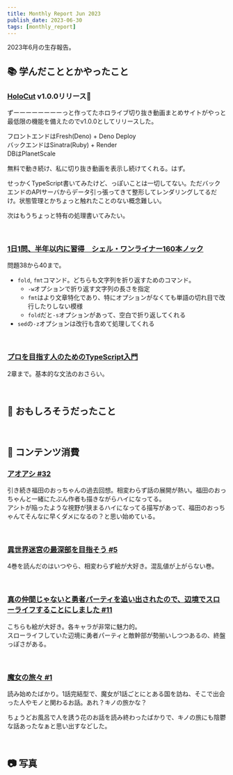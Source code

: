 ```yaml
---
title: Monthly Report Jun 2023
publish_date: 2023-06-30
tags: [monthly_report]
---
```


2023年6月の生存報告。

## 📚 学んだこととかやったこと

### [HoloCut](https://holocut.fan) v1.0.0リリース🎉 

ずーーーーーーーーっと作ってたホロライブ切り抜き動画まとめサイトがやっと最低限の機能を備えたのでv1.0.0としてリリースした。

フロントエンドはFresh(Deno) + Deno Deploy  
バックエンドはSinatra(Ruby) + Render  
DBはPlanetScale

無料で動き続け、私に切り抜き動画を表示し続けてくれる。はず。

せっかくTypeScript書いてみたけど、っぽいことは一切してない。ただバックエンドのAPIサーバからデータ引っ張ってきて整形してレンダリングしてるだけ。状態管理とかちょっと触れたことのない概念難しい。

次はもうちょっと特有の処理書いてみたい。

<br />

### [1日1問、半年以内に習得　シェル・ワンライナー160本ノック](https://amzn.to/41AQRk6)

問題38から40まで。

- `fold`, `fmt`コマンド。どちらも文字列を折り返すためのコマンド。
  - `-w`オプションで折り返す文字列の長さを指定
  - `fmt`はより文章特化であり、特にオプションがなくても単語の切れ目で改行したりしない模様
  - `fold`だと`-s`オプションがあって、空白で折り返してくれる
- `sed`の`-z`オプションは改行も含めて処理してくれる

<br />

### [プロを目指す人のためのTypeScript入門](https://amzn.to/3jI4HRS)  

2章まで。基本的な文法のおさらい。

<br />

## 🧐 おもしろそうだったこと


<br />

## 👾 コンテンツ消費

### [アオアシ #32](https://amzn.to/3C8eiaa)

引き続き福田のおっちゃんの過去回想。相変わらず話の展開が熱い。福田のおっちゃんと一緒にたぶん作者も描きながらハイになってる。  
アシトが陥ったような視野が狭まるハイになってる描写があって、福田のおっちゃんてそんなに早くダメになるの？と思い始めている。

<br />

### [異世界迷宮の最深部を目指そう #5](https://amzn.to/3CceoO6)

4巻を読んだのはいつやら、相変わらず絵が大好き。混乱値が上がらない巻。

<br />

### [真の仲間じゃないと勇者パーティを追い出されたので、辺境でスローライフすることにしました #11](https://amzn.to/3MPWaa1)

こちらも絵が大好き。各キャラが非常に魅力的。  
スローライフしていた辺境に勇者パーティと敵幹部が勢揃いしつつあるの、終盤っぽさがある。

<br />

### [魔女の旅々 #1](https://amzn.to/3N9ZCxA)

読み始めたばかり。1話完結型で、魔女が1話ごとにとある国を訪ね、そこで出会った人やモノと関わるお話。あれ？キノの旅かな？

ちょうどお風呂で人を誘う花のお話を読み終わったばかりで、キノの旅にも陰鬱な話あったなぁと思い出すなどした。

<br />

## 📷 写真

